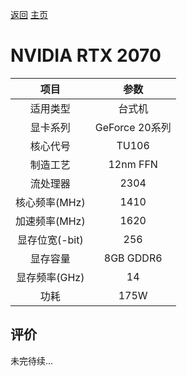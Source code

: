 [返回](../../)  [主页](../../../../)
# NVIDIA RTX 2070

| 项目 | 参数 |
| :------: | :------: |
|适用类型 | 台式机|
|显卡系列| GeForce 20系列|
|核心代号|TU106 |
|制造工艺| 12nm FFN |
|流处理器| 2304 |
|核心频率(MHz)| 1410 |
|加速频率(MHz)|1620 |
|显存位宽(-bit)| 256 |
|显存容量| 8GB GDDR6 |
|显存频率(GHz)| 14 |
|功耗|175W |

## 评价

 未完待续...